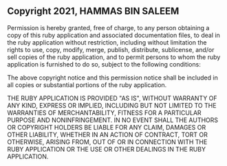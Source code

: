 ## Copyright 2021, HAMMAS BIN SALEEM

Permission is hereby granted, free of charge, to any person obtaining a copy of this ruby application and associated documentation files, to deal in the ruby application without restriction, including without limitation the rights to use, copy, modify, merge, publish, distribute, sublicense, and/or sell copies of the ruby application, and to permit persons to whom the ruby application is furnished to do so, subject to the following conditions:

The above copyright notice and this permission notice shall be included in all copies or substantial portions of the ruby application.

THE RUBY APPLICATION IS PROVIDED "AS IS", WITHOUT WARRANTY OF ANY KIND, EXPRESS OR IMPLIED, INCLUDING BUT NOT LIMITED TO THE WARRANTIES OF MERCHANTABILITY, FITNESS FOR A PARTICULAR PURPOSE AND NONINFRINGEMENT. IN NO EVENT SHALL THE AUTHORS OR COPYRIGHT HOLDERS BE LIABLE FOR ANY CLAIM, DAMAGES OR OTHER LIABILITY, WHETHER IN AN ACTION OF CONTRACT, TORT OR OTHERWISE, ARISING FROM, OUT OF OR IN CONNECTION WITH THE RUBY APPLICATION OR THE USE OR OTHER DEALINGS IN THE RUBY APPLICATION.
